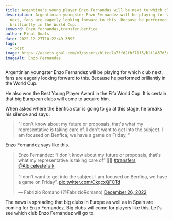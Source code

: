 ```yaml
---
title: Argentina's young player Enzo Fernandas will be next to which club
description: Argentinian youngster Enzo Fernandez will be playing for which club
  next, fans are eagerly looking forward to this. Because he performed
  brilliantly in the World Cup.
keyword: Enzo fernandas,transfer,benfica
author: Final Goals
date: 2022-12-27T10:22:49.339Z
tags:
  - post
image: https://assets.goal.com/v3/assets/bltcc7a7ffd2fbf71f5/blt1457d546a4d5952f/639f615dddd807798bb8d7ad/Enzo_Fernandez(1).jpg
imageAlt: Enzo Fernandas
---
```

Argentinian youngster Enzo Fernandez will be playing for which club next, fans are eagerly looking forward to this. Because he performed brilliantly in the World Cup.

He also won the Best Young Player Award in the Fifa World Cup. It is certain that big European clubs will come to acquire him. 

When asked where the Benfica star is going to go at this stage, he breaks his silence and says :

> "I don't know about my future or proposals, that's what my representative is taking care of. I don't want to get into the subject. I am focused on Benfica; we have a game on Friday, "

 Enzo Fernandez says like this.

<blockquote class="twitter-tweet"><p lang="en" dir="ltr">Enzo Fernández: “I don&#39;t know about my future or proposals, that&#39;s what my representative is taking care of” 🚨🔴 <a href="https://twitter.com/hashtag/transfers?src=hash&amp;ref_src=twsrc%5Etfw">#transfers</a> <a href="https://twitter.com/AlbicelesteTalk?ref_src=twsrc%5Etfw">@AlbicelesteTalk</a> <br><br>“I don&#39;t want to get into the subject. I am focused on Benfica, we have a game on Friday”. <a href="https://t.co/OkqcxQFCTd">pic.twitter.com/OkqcxQFCTd</a></p>&mdash; Fabrizio Romano (@FabrizioRomano) <a href="https://twitter.com/FabrizioRomano/status/1607443043233464320?ref_src=twsrc%5Etfw">December 26, 2022</a></blockquote> <script async src="https://platform.twitter.com/widgets.js" charset="utf-8"></script>

The news is spreading that big clubs in Europe as well as in Spain are coming for Enzo Fernandez.
Big clubs will come for players like this. Let's see which club Enzo Fernandez will go to.